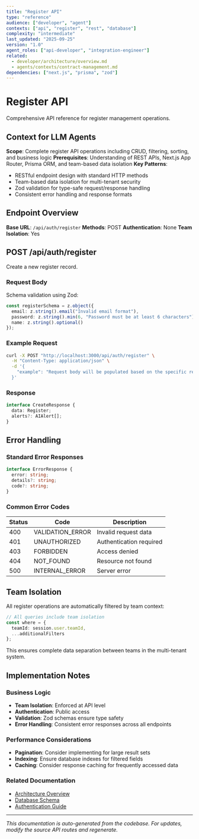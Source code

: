 ```yaml
---
title: "Register API"
type: "reference"
audience: ["developer", "agent"]
contexts: ["api", "register", "rest", "database"]
complexity: "intermediate"
last_updated: "2025-09-25"
version: "1.0"
agent_roles: ["api-developer", "integration-engineer"]
related:
  - developer/architecture/overview.md
  - agents/contexts/contract-management.md
dependencies: ["next.js", "prisma", "zod"]
---
```


# Register API

Comprehensive API reference for register management operations.

## Context for LLM Agents

**Scope**: Complete register API operations including CRUD, filtering, sorting, and business logic
**Prerequisites**: Understanding of REST APIs, Next.js App Router, Prisma ORM, and team-based data isolation
**Key Patterns**:
- RESTful endpoint design with standard HTTP methods
- Team-based data isolation for multi-tenant security
- Zod validation for type-safe request/response handling
- Consistent error handling and response formats


## Endpoint Overview

**Base URL**: `/api/auth/register`
**Methods**: POST
**Authentication**: None
**Team Isolation**: Yes




## POST /api/auth/register

Create a new register record.

### Request Body


Schema validation using Zod:

```typescript
const registerSchema = z.object({
  email: z.string().email("Invalid email format"),
  password: z.string().min(6, "Password must be at least 6 characters"),
  name: z.string().optional()
});
```


### Example Request

```bash
curl -X POST "http://localhost:3000/api/auth/register" \
  -H "Content-Type: application/json" \
  -d '{
    "example": "Request body will be populated based on the specific register schema"
  }'
```

### Response

```typescript
interface CreateResponse {
  data: Register;
  alerts?: AIAlert[];
}
```






## Error Handling

### Standard Error Responses

```typescript
interface ErrorResponse {
  error: string;
  details?: string;
  code?: string;
}
```

### Common Error Codes

| Status | Code | Description |
|--------|------|-------------|
| 400 | VALIDATION_ERROR | Invalid request data |
| 401 | UNAUTHORIZED | Authentication required |
| 403 | FORBIDDEN | Access denied |
| 404 | NOT_FOUND | Resource not found |
| 500 | INTERNAL_ERROR | Server error |


## Team Isolation

All register operations are automatically filtered by team context:

```typescript
// All queries include team isolation
const where = {
  teamId: session.user.teamId,
  ...additionalFilters
};
```

This ensures complete data separation between teams in the multi-tenant system.


## Implementation Notes

### Business Logic
- **Team Isolation**: Enforced at API level
- **Authentication**: Public access
- **Validation**: Zod schemas ensure type safety
- **Error Handling**: Consistent error responses across all endpoints

### Performance Considerations
- **Pagination**: Consider implementing for large result sets
- **Indexing**: Ensure database indexes for filtered fields
- **Caching**: Consider response caching for frequently accessed data

### Related Documentation
- [Architecture Overview](../../developer/architecture/overview.md)
- [Database Schema](../../developer/architecture/database.md)
- [Authentication Guide](../../developer/authentication.md)

---

*This documentation is auto-generated from the codebase. For updates, modify the source API routes and regenerate.*